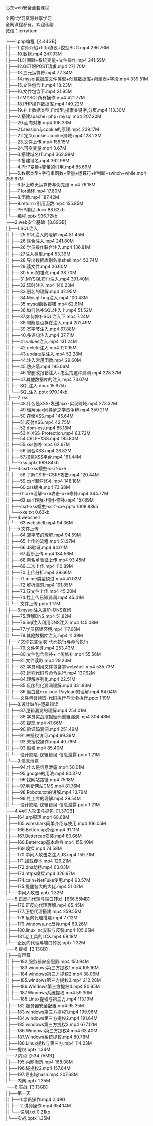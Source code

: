 心东web安全全套课程

全网it学习资源共享学习<br>全网课程都有，欢迎私聊<br>微信：jerryttom<br>

├──1.php编程【4.44GB】<br> | ├──1.讲师介绍+http协议+挖掘BUG.mp4 296.76M<br> | ├──10.数组.mp4 247.93M<br> | ├──11.时间戳+系统变量+文件操作.mp4 241.59M<br> | ├──12.GET跟POST请求.mp4 271.70M<br> | ├──13.三元运算符.mp4 72.34M<br> | ├──14.mysql数据库文件类型+创建数据库+创建表+字段.mp4 339.51M<br> | ├──15.文件包含上.mp4 18.23M<br> | ├──16.文件包含下.mp4 21.95M<br> | ├──17.MYSQL所有操作.mp4 421.77M<br> | ├──18.PHP操作数据库.mp4 149.22M<br> | ├──19.补上数据类型,自增型,搜索关键字,分页.mp4 113.30M<br> | ├──2.搭建apache+php+mysql.mp4 207.20M<br> | ├──20.面向对象.mp4 106.23M<br> | ├──21.session与cookie的原理.mp4 239.17M<br> | ├──22.定义cookie+cookie跨域.mp4 128.23M<br> | ├──23.文件上传.mp4 155.15M<br> | ├──24.可变变量.mp4 3.67M<br> | ├──3.搭建域名(1).mp4 362.98M<br> | ├──3.搭建域名.mp4 362.98M<br> | ├──4.PHP变量+变量的引用.mp4 85.69M<br> | ├──5.数据类型+字符串函数+常量+运算符+if判断+switch+while.mp4 259.67M<br> | ├──6.补上昨天运算符与优先级.mp4 76.15M<br> | ├──7.for循环.mp4 17.80M<br> | ├──8.函数.mp4 187.42M<br> | ├──9.return+引用函数.mp4 155.85M<br> | ├──PHP编程.docx 88.62kb<br> | └──编程.pptx 936.72kb<br> ├──2.web安全基础【8.89GB】<br> | ├──1.SQL注入<br> | | ├──25.SQL注入的理解.mp4 81.45M<br> | | ├──26.联合注入.mp4 241.80M<br> | | ├──26.学员操作联合注入.mp4 136.81M<br> | | ├──27注入类型.mp4 53.39M<br> | | ├──28.导出数据库别名拿shell.mp4 53.74M<br> | | ├──29.读文件.mp4 26.60M<br> | | ├──30.html的锚点.mp4 38.70M<br> | | ├──31.MYSQL布尔注入.mp4 391.40M<br> | | ├──32.延时注入.mp4 146.23M<br> | | ├──33.别名的理解.mp4 42.95M<br> | | ├──34.Mysql-bug注入.mp4 100.43M<br> | | ├──35.mysql函数报错.mp4 62.61M<br> | | ├──36.如何修补SQL注入上.mp4 51.52M<br> | | ├──37.如何修补SQL注入下.mp4 7.24M<br> | | ├──38.判断是否存在注入.mp4 201.49M<br> | | ├──39.宽字节注入.mp4 67.88M<br> | | ├──40.多语句注入.mp4 37.71M<br> | | ├──41.values注入.mp4 131.24M<br> | | ├──42.delete注入.mp4 120.15M<br> | | ├──43.update型注入.mp4 52.28M<br> | | ├──44.注入常用函数.mp4 29.60M<br> | | ├──45.防火墙.mp4 195.06M<br> | | ├──46.曾删改报错注入+怎么找这种漏洞.mp4 228.37M<br> | | ├──47.其他数据库的注入.mp4 73.07M<br> | | ├──SQL注入.docx 15.67kb<br> | | └──SQL注入.pptx 970.14kb<br> | ├──2.xss<br> | | ├──48.什么是XSS-发送ajax-实现跨域.mp4 273.32M<br> | | ├──49.理解ajax同异步之学员争辩.mp4 359.21M<br> | | ├──50.存储XSS.mp4 145.64M<br> | | ├──51.反射XSS.mp4 42.75M<br> | | ├──52.dom-xss.mp4 85.18M<br> | | ├──53.X-XSS-Protection.mp4 83.72M<br> | | ├──54.CRLF+XSS.mp4 185.80M<br> | | ├──55.xss修补.mp4 62.67M<br> | | ├──56.闭合XSS.mp4 28.82M<br> | | ├──57.搭建XSS平台.mp4 161.44M<br> | | └──xss.pptx 989.84kb<br> | ├──3.csrf-xss蠕虫-ssrf-xxe<br> | | ├──58.了解CSRF-CSRF攻击.mp4 120.44M<br> | | ├──59.csrf漏洞修补.mp4 148.18M<br> | | ├──60.xss蠕虫.mp4 73.68M<br> | | ├──61.xxe理解-xxe攻击-xxe修补.mp4 344.77M<br> | | ├──62.ssrf理解-利用-修补.mp4 157.89M<br> | | ├──csrf-xss蠕虫-ssrf-xxe.pptx 1008.83kb<br> | | └──xxe.txt 0.63kb<br> | ├──4.webshell<br> | | └──63.webshell.mp4 94.36M<br> | ├──5.文件上传<br> | | ├──64.空字节的理解.mp4 94.59M<br> | | ├──65.上传的流程.mp4 51.97M<br> | | ├──66.JS验证.mp4 94.01M<br> | | ├──67.截断上传.mp4 184.56M<br> | | ├──68.黑名单验证上传.mp4 93.45M<br> | | ├──69.二次上传.mp4 110.89M<br> | | ├──70.上传分析.mp4 39.66M<br> | | ├──71.mime类型绕过.mp4 41.02M<br> | | ├──72.解析漏洞.mp4 191.85M<br> | | ├──73.双文件上传.mp4 45.20M<br> | | ├──74.找上传已知漏洞.mp4 45.41M<br> | | └──文件上传.pptx 1.17M<br> | ├──6.mysql注入进阶-DNS查询<br> | | ├──75.理解DNS.mp4 51.82M<br> | | ├──76.Sql注入利用DNS注入.mp4 145.08M<br> | | ├──77.学员搭建环境.mp4 117.65M<br> | | └──78.其他数据库注入.mp4 11.39M<br> | ├──7.文件包含读取-代码执行与命令执行<br> | | ├──79.文件包含.mp4 253.43M<br> | | ├──80.文件包含修补+上传修补.mp4 55.56M<br> | | ├──81.文件读取.mp4 29.23M<br> | | ├──82.学员利用文件包含拿webshell.mp4 535.73M<br> | | ├──83.远程代码与命令执行.mp4 137.62M<br> | | ├──84.理解序列化.mp4 22.51M<br> | | ├──85.反序列化漏洞理解.mp4 331.83M<br> | | ├──86.黑白盒exp-poc-Payload的理解.mp4 64.04M<br> | | └──文件包含读取-代码执行与命令执行.pptx 1.19M<br> | ├──8.设计缺陷-逻辑错误<br> | | ├──87.逻辑漏洞的理解.mp4 254.01M<br> | | ├──88.学员实战挖掘密码重置漏洞.mp4 304.48M<br> | | ├──89.提现.mp4 47.66M<br> | | ├──90.验证码漏洞.mp4 251.49M<br> | | ├──91.未授权访问.mp4 89.39M<br> | | ├──92.未授权操作.mp4 40.78M<br> | | ├──93.越权.mp4 85.40M<br> | | └──设计缺陷-逻辑错误-信息泄露.pptx 1.21M<br> | └──9.信息泄露<br> | | ├──94.什么是信息泄露.mp4 50.01M<br> | | ├──95.google的用法.mp4 80.37M<br> | | ├──96.找网站路径.mp4 75.18M<br> | | ├──97.判断网站CMS.mp4 81.76M<br> | | ├──98.Robots.txt的讲解.mp4 13.79M<br> | | ├──99.社工库的理解.mp4 29.54M<br> | | └──设计缺陷-逻辑错误-信息泄露.pptx 1.21M<br> ├──4.中间人攻击与抓包【1.37GB】<br> | ├──164.arp原理.mp4 68.68M<br> | ├──165.wireshark简单介绍与使用.mp4 106.05M<br> | ├──166.Bettercap介绍.mp4 91.11M<br> | ├──167.Bettercap安装.mp4 80.66M<br> | ├──168.Bettercap基本命令.mp4 155.40M<br> | ├──169.嗅探.mp4 74.58M<br> | ├──170.中间人攻击之注入JS.mp4 159.71M<br> | ├──171.加载脚本.mp4 126.21M<br> | ├──172.dns劫持.mp4 63.03M<br> | ├──173.https嗅探.mp4 326.67M<br> | ├──174.cain+NetFuke使用.mp4 93.57M<br> | ├──175.提醒各大的大佬.mp4 51.02M<br> | └──中间人攻击.pptx 1.32M<br> ├──5.正反向代理与端口转发【666.55MB】<br> | ├──176.正反向代理理解.mp4 85.45M<br> | ├──177.正想代理搭建.mp4 259.55M<br> | ├──178.反向代理搭建.mp4 77.12M<br> | ├──179.windows_nc反弹.mp4 69.26M<br> | ├──180.linux_nc安装与反弹.mp4 105.65M<br> | ├──181.老工具的LCX.mp4 68.18M<br> | └──正反向代理与端口转发.pptx 1.32M<br> ├──6.提权【2.13GB】<br> | ├──有声音<br> | | ├──182.服务器安全配置.mp4 150.94M<br> | | ├──183.windows第三方提权1.mp4 105.16M<br> | | ├──184.windows第三方提权2.mp4 38.06M<br> | | ├──185.windows第三方提权3.mp4 212.28M<br> | | ├──186.Windows第三方提权4.mp4 80.95M<br> | | ├──187.Windows系统提权.mp4 59.30M<br> | | └──188.Linux提权与第三方.mp4 113.19M<br> | ├──182.服务器安全配置.mp4 95.35M<br> | ├──183.windows第三方提权1.mp4 199.96M<br> | ├──184.windows第三方提权2.mp4 191.64M<br> | ├──185.windows第三方提权3.mp4 677.12M<br> | ├──186.Windows第三方提权4.mp4 63.40M<br> | ├──187.Windows系统提权.mp4 80.78M<br> | ├──188.Linux提权与第三方.mp4 114.23M<br> | └──提权.pptx 1.34M<br> ├──7.内网【534.75MB】<br> | ├──195.内网渗透.mp4 168.08M<br> | ├──196.域提权2.mp4 157.64M<br> | ├──197.导出域hash.mp4 207.68M<br> | └──内网.pptx 1.35M<br> └──8.实战【3.13GB】<br> | ├──第一天<br> | | ├──1.学员操作.mp4 2.49G<br> | | ├──2.讲师操作.mp4 654.14M<br> | | └──说明.txt 0.21kb<br> | └──实战.pptx 1.35M